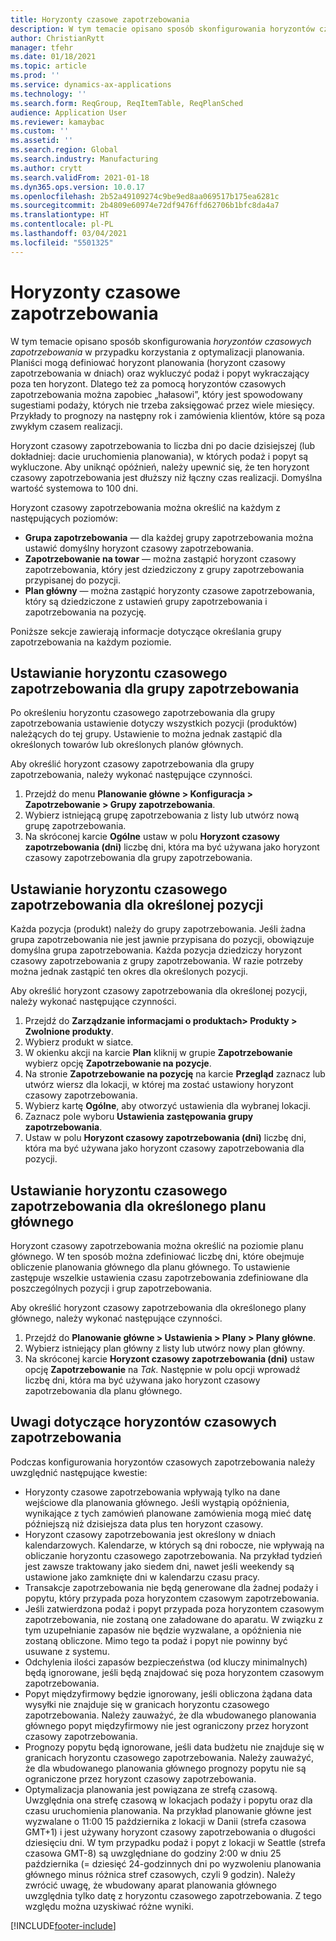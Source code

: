 ```yaml
---
title: Horyzonty czasowe zapotrzebowania
description: W tym temacie opisano sposób skonfigurowania horyzontów czasowych zapotrzebowania w przypadku korzystania z optymalizacji planowania. Horyzont czasowy zapotrzebowania wskazuje horyzont i limit planowania.
author: ChristianRytt
manager: tfehr
ms.date: 01/18/2021
ms.topic: article
ms.prod: ''
ms.service: dynamics-ax-applications
ms.technology: ''
ms.search.form: ReqGroup, ReqItemTable, ReqPlanSched
audience: Application User
ms.reviewer: kamaybac
ms.custom: ''
ms.assetid: ''
ms.search.region: Global
ms.search.industry: Manufacturing
ms.author: crytt
ms.search.validFrom: 2021-01-18
ms.dyn365.ops.version: 10.0.17
ms.openlocfilehash: 2b52a49109274c9be9ed8aa069517b175ea6281c
ms.sourcegitcommit: 2b4809e60974e72df9476ffd62706b1bfc8da4a7
ms.translationtype: HT
ms.contentlocale: pl-PL
ms.lasthandoff: 03/04/2021
ms.locfileid: "5501325"
---
```

# <a name="coverage-time-fences"></a>Horyzonty czasowe zapotrzebowania

W tym temacie opisano sposób skonfigurowania *horyzontów czasowych zapotrzebowania* w przypadku korzystania z optymalizacji planowania. Planiści mogą definiować horyzont planowania (horyzont czasowy zapotrzebowania w dniach) oraz wykluczyć podaż i popyt wykraczający poza ten horyzont. Dlatego też za pomocą horyzontów czasowych zapotrzebowania można zapobiec „hałasowi”, który jest spowodowany sugestiami podaży, których nie trzeba zaksięgować przez wiele miesięcy. Przykłady to prognozy na następny rok i zamówienia klientów, które są poza zwykłym czasem realizacji.

Horyzont czasowy zapotrzebowania to liczba dni po dacie dzisiejszej (lub dokładniej: dacie uruchomienia planowania), w których podaż i popyt są wykluczone. Aby uniknąć opóźnień, należy upewnić się, że ten horyzont czasowy zapotrzebowania jest dłuższy niż łączny czas realizacji. Domyślna wartość systemowa to 100 dni.

Horyzont czasowy zapotrzebowania można określić na każdym z następujących poziomów:

- **Grupa zapotrzebowania** — dla każdej grupy zapotrzebowania można ustawić domyślny horyzont czasowy zapotrzebowania.
- **Zapotrzebowanie na towar** — można zastąpić horyzont czasowy zapotrzebowania, który jest dziedziczony z grupy zapotrzebowania przypisanej do pozycji.
- **Plan główny** — można zastąpić horyzonty czasowe zapotrzebowania, który są dziedziczone z ustawień grupy zapotrzebowania i zapotrzebowania na pozycję.

Poniższe sekcje zawierają informacje dotyczące określania grupy zapotrzebowania na każdym poziomie.

## <a name="set-a-coverage-time-fence-for-a-coverage-group"></a>Ustawianie horyzontu czasowego zapotrzebowania dla grupy zapotrzebowania

Po określeniu horyzontu czasowego zapotrzebowania dla grupy zapotrzebowania ustawienie dotyczy wszystkich pozycji (produktów) należących do tej grupy. Ustawienie to można jednak zastąpić dla określonych towarów lub określonych planów głównych.

Aby określić horyzont czasowy zapotrzebowania dla grupy zapotrzebowania, należy wykonać następujące czynności.

1. Przejdź do menu **Planowanie główne \> Konfiguracja \> Zapotrzebowanie \> Grupy zapotrzebowania**.
1. Wybierz istniejącą grupę zapotrzebowania z listy lub utwórz nową grupę zapotrzebowania.
1. Na skróconej karcie **Ogólne** ustaw w polu **Horyzont czasowy zapotrzebowania (dni)** liczbę dni, która ma być używana jako horyzont czasowy zapotrzebowania dla grupy zapotrzebowania.

## <a name="set-a-coverage-time-fence-for-a-specific-item"></a>Ustawianie horyzontu czasowego zapotrzebowania dla określonej pozycji

Każda pozycja (produkt) należy do grupy zapotrzebowania. Jeśli żadna grupa zapotrzebowania nie jest jawnie przypisana do pozycji, obowiązuje domyślna grupa zapotrzebowania. Każda pozycja dziedziczy horyzont czasowy zapotrzebowania z grupy zapotrzebowania. W razie potrzeby można jednak zastąpić ten okres dla określonych pozycji.

Aby określić horyzont czasowy zapotrzebowania dla określonej pozycji, należy wykonać następujące czynności.

1. Przejdź do **Zarządzanie informacjami o produktach\> Produkty \> Zwolnione produkty**.
1. Wybierz produkt w siatce.
1. W okienku akcji na karcie **Plan** kliknij w grupie **Zapotrzebowanie** wybierz opcję **Zapotrzebowanie na pozycje**.
1. Na stronie **Zapotrzebowanie na pozycję** na karcie **Przegląd** zaznacz lub utwórz wiersz dla lokacji, w której ma zostać ustawiony horyzont czasowy zapotrzebowania.
1. Wybierz kartę **Ogólne**, aby otworzyć ustawienia dla wybranej lokacji.
1. Zaznacz pole wyboru **Ustawienia zastępowania grupy zapotrzebowania**.
1. Ustaw w polu **Horyzont czasowy zapotrzebowania (dni)** liczbę dni, która ma być używana jako horyzont czasowy zapotrzebowania dla pozycji.

## <a name="set-a-coverage-time-fence-for-a-specific-master-plan"></a>Ustawianie horyzontu czasowego zapotrzebowania dla określonego planu głównego

Horyzont czasowy zapotrzebowania można określić na poziomie planu głównego. W ten sposób można zdefiniować liczbę dni, które obejmuje obliczenie planowania głównego dla planu głównego. To ustawienie zastępuje wszelkie ustawienia czasu zapotrzebowania zdefiniowane dla poszczególnych pozycji i grup zapotrzebowania.

Aby określić horyzont czasowy zapotrzebowania dla określonego plany głównego, należy wykonać następujące czynności.

1. Przejdź do **Planowanie główne \> Ustawienia \> Plany \> Plany główne**.
1. Wybierz istniejący plan główny z listy lub utwórz nowy plan główny.
1. Na skróconej karcie **Horyzont czasowy zapotrzebowania (dni)** ustaw opcję **Zapotrzebowanie** na *Tak*. Następnie w polu opcji wprowadź liczbę dni, która ma być używana jako horyzont czasowy zapotrzebowania dla planu głównego.

## <a name="considerations-for-coverage-time-fences"></a>Uwagi dotyczące horyzontów czasowych zapotrzebowania

Podczas konfigurowania horyzontów czasowych zapotrzebowania należy uwzględnić następujące kwestie:

- Horyzonty czasowe zapotrzebowania wpływają tylko na dane wejściowe dla planowania głównego. Jeśli wystąpią opóźnienia, wynikające z tych zamówień planowane zamówienia mogą mieć datę późniejszą niż dzisiejsza data plus ten horyzont czasowy.
- Horyzont czasowy zapotrzebowania jest określony w dniach kalendarzowych. Kalendarze, w których są dni robocze, nie wpływają na obliczanie horyzontu czasowego zapotrzebowania. Na przykład tydzień jest zawsze traktowany jako siedem dni, nawet jeśli weekendy są ustawione jako zamknięte dni w kalendarzu czasu pracy.
- Transakcje zapotrzebowania nie będą generowane dla żadnej podaży i popytu, który przypada poza horyzontem czasowym zapotrzebowania.
- Jeśli zatwierdzona podaż i popyt przypada poza horyzontem czasowym zapotrzebowania, nie zostaną one załadowane do aparatu. W związku z tym uzupełnianie zapasów nie będzie wyzwalane, a opóźnienia nie zostaną obliczone. Mimo tego ta podaż i popyt nie powinny być usuwane z systemu.
- Odchylenia ilości zapasów bezpieczeństwa (od kluczy minimalnych) będą ignorowane, jeśli będą znajdować się poza horyzontem czasowym zapotrzebowania.
- Popyt międzyfirmowy będzie ignorowany, jeśli obliczona żądana data wysyłki nie znajduje się w granicach horyzontu czasowego zapotrzebowania. Należy zauważyć, że dla wbudowanego planowania głównego popyt międzyfirmowy nie jest ograniczony przez horyzont czasowy zapotrzebowania.
- Prognozy popytu będą ignorowane, jeśli data budżetu nie znajduje się w granicach horyzontu czasowego zapotrzebowania. Należy zauważyć, że dla wbudowanego planowania głównego prognozy popytu nie są ograniczone przez horyzont czasowy zapotrzebowania.
- Optymalizacja planowania jest powiązana ze strefą czasową. Uwzględnia ona strefę czasową w lokacjach podaży i popytu oraz dla czasu uruchomienia planowania. Na przykład planowanie główne jest wyzwalane o 11:00 15 października z lokacji w Danii (strefa czasowa GMT+1) i jest używany horyzont czasowy zapotrzebowania o długości dziesięciu dni. W tym przypadku podaż i popyt z lokacji w Seattle (strefa czasowa GMT-8) są uwzględniane do godziny 2:00 w dniu 25 października (= dziesięć 24-godzinnych dni po wyzwoleniu planowania głównego minus różnica stref czasowych, czyli 9 godzin). Należy zwrócić uwagę, że wbudowany aparat planowania głównego uwzględnia tylko datę z horyzontu czasowego zapotrzebowania. Z tego względu można uzyskiwać różne wyniki.


[!INCLUDE[footer-include](../../../includes/footer-banner.md)]